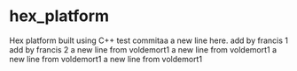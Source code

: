 # hex_platform
Hex platform built using C++
test commitaa
a new line here.
add by francis 1
add by francis 2
a new line from voldemort1
a new line from voldemort1
a new line from voldemort1
a new line from voldemort1
